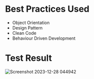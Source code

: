 # Best Practices Used
* Object Orientation <br>
* Design Pattern <br>
* Clean Code <br>
* Behaviour Driven Development <br>

# Test Result
![Screenshot 2023-12-28 044942](https://github.com/edimilsonestevam/labstech/ilegra/ilegra)
